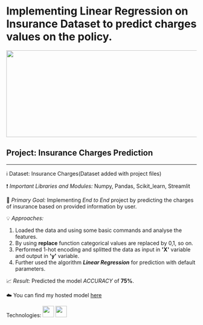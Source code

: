 # Implementing Linear Regression on Insurance Dataset to predict charges values on the policy.
<p align="center">
  <img src = "https://www.outlookindia.com/outlookmoney/public/uploads/article/gallery/38d9affd650492adbb3cb0d29daa771c.jpg" width="700" height="230" align="centre">
</p>

## Project: Insurance Charges Prediction
------

:information_source: Dataset: Insurance Charges(Dataset added with project files)

:heavy_exclamation_mark: _Important Libraries and Modules:_ Numpy, Pandas, Scikit_learn, Streamlit

:dart: _Primary Goal:_ Implementing _End to End_ project by predicting the charges of insurance based on provided information by user.

:bulb: _Approaches:_  
1. Loaded the data and using some basic commands and analyse the features.
2. By using **replace** function categorical values are replaced by 0,1, so on.
3. Performed 1-hot encoding and splitted the data as input in **'X'** variable and output in **'y'** variable.
4. Further used the algorithm **_Linear Regression_** for prediction with default parameters.

:chart_with_upwards_trend: _Result:_ Predicted the model *ACCURACY* of **75%**.

:cloud: You can find my hosted model <a href="https://share.streamlit.io/salvi-siddhi333/insurance-prediction/main/main.py">here</a>

Technologies: <img src = "https://user-images.githubusercontent.com/67642750/134745049-58537d7a-4803-483a-8666-394e35931e0e.png" width="30" height="30">
<img src = "https://pbs.twimg.com/profile_images/1366779897423810562/kn7ucNPv.png" width="30" height="30">


